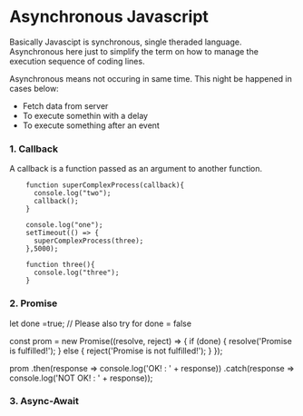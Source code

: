 # Asynchronous Javascript

Basically Javascipt is synchronous, single theraded language. Asynchronous here just to simplify the term on how to manage the execution sequence of coding lines. 

Asynchronous means not occuring in same time. This night be happened in cases below:

- Fetch data from server
- To execute somethin with a delay
- To execute something after an event

### 1. Callback

A callback is a function passed as an argument to another function.

        function superComplexProcess(callback){
          console.log("two");
          callback();
        }

        console.log("one");
        setTimeout(() => {
          superComplexProcess(three);
        },5000);

        function three(){
          console.log("three");
        }
        
### 2. Promise

let done =true; // Please also try for done = false

const prom = new Promise((resolve, reject) => {
 if (done) {
   resolve('Promise is fulfilled!');
 } else {
   reject('Promise is not fulfilled!');
 }
});

prom
  .then(response => console.log('OK! : ' + response))
  .catch(response => console.log('NOT OK! : ' + response));

### 3. Async-Await
